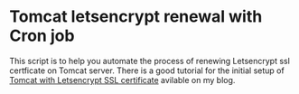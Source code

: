 # Tomcat letsencrypt renewal with Cron job

This script is to help you automate the process of renewing Letsencrypt ssl certficate on Tomcat server. There is a good tutorial for the initial setup of [Tomcat with Letsencrypt SSL certificate](https://computingforgeeks.com/tomcat-7-with-letsencrypt-ssl-certificate/) avilable on my blog.

